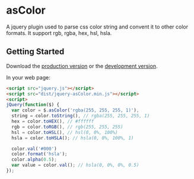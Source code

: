 # asColor

A jquery plugin used to parse css color string and convent it to other color formats. It support rgb, rgba, hex, hsl, hsla.

## Getting Started
Download the [production version][min] or the [development version][max].

[min]: https://raw.github.com/amazingSurge/jquery-asColor/master/dist/jquery-asColor.min.js
[max]: https://raw.github.com/amazingSurge/jquery-asColor/master/dist/jquery-asColor.js

In your web page:

```html
<script src="jquery.js"></script>
<script src="dist/jquery-asColor.min.js"></script>
<script>
jQuery(function($) {
  var color = $.asColor('rgba(255, 255, 255, 1)'),
  string = color.toString(), // rgba(255, 255, 255, 1)
  hex = color.toHEX(), // #ffffff
  rgb = color.toRGB(), // rgb(255, 255, 255)
  hsl = color.toHSL(), // hsl(0, 0%, 100%)
  hsla = color.toHSLA(); // hsla(0, 0%, 100%, 1)

  color.val('#000')
  color.format('hsla');
  color.alpha(0.5);
  var value = color.val(); // hsla(0, 0%, 0%, 0.5)
});
```
</script>